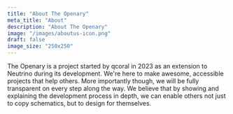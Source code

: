 ```yaml
---
title: "About The Openary"
meta_title: "About"
description: "About The Openary"
image: "/images/aboutus-icon.png"
draft: false
image_size: "250x250"
---
```


The Openary is a project started by qcoral in 2023 as an extension to Neutrino during its development. We're here to make awesome, accessible projects that help others. More importantly though, we will be fully transparent on every step along the way. We believe that by showing and explaining the development process in depth, we can enable others not just to copy schematics, but to design for themselves.
